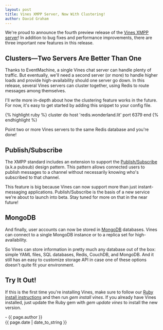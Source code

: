 ```yaml
---
layout: post
title: Vines XMPP Server, Now With Clustering!
author: David Graham
---
```

We're proud to announce the fourth preview release of the [Vines XMPP server](http://www.getvines.org)!  In addition to bug fixes and performance improvements, there are three important new features in this release.

## Clusters&mdash;Two Servers Are Better Than One
Thanks to EventMachine, a single Vines chat server can handle plenty of traffic. But eventually, we'll need a second server (or more) to handle higher loads and provide high-availability should one server go down.  In this release, several Vines servers can cluster together, using Redis to route messages among themselves.

I'll write more in-depth about how the clustering feature works in the future.  For now, it's easy to get started by adding this snippet to your config file.

{% highlight ruby %}
cluster do
  host 'redis.wonderland.lit'
  port 6379
end
{% endhighlight %}

Point two or more Vines servers to the same Redis database and you're done!

## Publish/Subscribe
The XMPP standard includes an extension to support the [Publish/Subscribe](http://xmpp.org/extensions/xep-0060.html) (a.k.a pubsub) design pattern.  This pattern allows connected users to publish messages to a channel without necessarily knowing who's subscribed to that channel.

This feature is big because Vines can now support more than just instant-messaging applications.  Publish/Subscribe is the basis of a new service we're about to launch into beta. Stay tuned for more on that in the near future!

## MongoDB
And finally, user accounts can now be stored in [MongoDB](http://www.mongodb.org/) databases. Vines can connect to a single MongoDB instance or to a replica set for high-availability.

So Vines can store information in pretty much any database out of the box: simple YAML files, SQL databases, Redis, CouchDB, and MongoDB.  And it still has an easy to customize storage API in case one of these options doesn't quite fit your environment.

## Try It Out!
If this is the first time you're installing Vines, make sure to follow our [Ruby install instructions](http://www.getvines.org/ruby) and then run *gem install vines*.  If you already have Vines installed, just update the Ruby gem with *gem update vines* to install the new version.

\- {{ page.author }}
<br/>{{ page.date | date_to_string }}
